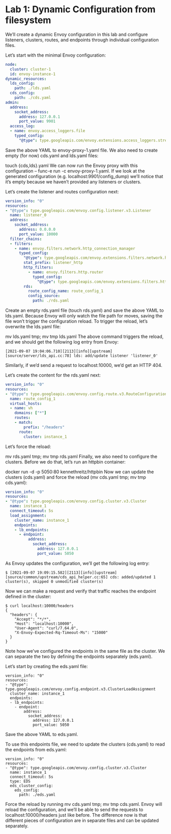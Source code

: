 # Lab 1: Dynamic Configuration from filesystem
We’ll create a dynamic Envoy configuration in this lab and configure listeners, clusters, routes, and endpoints through individual configuration files.

Let’s start with the minimal Envoy configuration:

```yaml
node:
  cluster: cluster-1
  id: envoy-instance-1
dynamic_resources:
  lds_config:
    path: ./lds.yaml
  cds_config:
    path: ./cds.yaml
admin:
  address:
    socket_address:
      address: 127.0.0.1
      port_value: 9901
  access_log:
  - name: envoy.access_loggers.file
    typed_config:
      "@type": type.googleapis.com/envoy.extensions.access_loggers.stream.v3.StdoutAccessLog
```

Save the above YAML to envoy-proxy-1.yaml file. We also need to create empty (for now) cds.yaml and lds.yaml files:

touch {cds,lds}.yaml
We can now run the Envoy proxy with this configuration – func-e run -c envoy-proxy-1.yaml. If we look at the generated configuration (e.g. localhost:9901/config_dump) we’ll notice that it’s empty because we haven’t provided any listeners or clusters.

Let’s create the listener and routes configuration next:

```yaml
version_info: "0"
resources:
- "@type": type.googleapis.com/envoy.config.listener.v3.Listener
  name: listener_0
  address:
    socket_address:
      address: 0.0.0.0
      port_value: 10000
  filter_chains:
  - filters:
    - name: envoy.filters.network.http_connection_manager
      typed_config:
        "@type": type.googleapis.com/envoy.extensions.filters.network.http_connection_manager.v3.HttpConnectionManager
        stat_prefix: listener_http
        http_filters:
          - name: envoy.filters.http.router
            typed_config: 
              "@type": type.googleapis.com/envoy.extensions.filters.http.router.v3.Router
        rds:
          route_config_name: route_config_1
          config_source:
            path: ./rds.yaml
```

Create an empty rds.yaml file (touch rds.yaml) and save the above YAML to lds.yaml. Because Envoy will only watch the file path for moves, saving the file won’t trigger the configuration reload. To trigger the reload, let’s overwrite the lds.yaml file:

mv lds.yaml tmp; mv tmp lds.yaml
The above command triggers the reload, and we should get the following log entry from Envoy:

```shell
[2021-09-07 19:04:06.710][2113][info][upstream] [source/server/lds_api.cc:78] lds: add/update listener 'listener_0'
```

Similarly, if we’d send a request to localhost:10000, we’d get an HTTP 404.

Let’s create the content for the rds.yaml next:

```yaml
version_info: "0"
resources:
- "@type": type.googleapis.com/envoy.config.route.v3.RouteConfiguration
  name: route_config_1
  virtual_hosts:
  - name: vh
    domains: ["*"]
    routes:
    - match:
        prefix: "/headers"
      route:
        cluster: instance_1
```

Let’s force the reload:

mv rds.yaml tmp; mv tmp rds.yaml
Finally, we also need to configure the clusters. Before we do that, let’s run an httpbin container:

docker run -d -p 5050:80 kennethreitz/httpbin
Now we can update the clusters (cds.yaml) and force the reload (mv cds.yaml tmp; mv tmp cds.yaml):

```yaml
version_info: "0"
resources:
- "@type": type.googleapis.com/envoy.config.cluster.v3.Cluster
  name: instance_1
  connect_timeout: 5s
  load_assignment:
    cluster_name: instance_1
    endpoints:
    - lb_endpoints:
      - endpoint:
          address:
            socket_address:
              address: 127.0.0.1
              port_value: 5050
```
As Envoy updates the configuration, we’ll get the following log entry:

```shell
$ [2021-09-07 19:09:15.582][2113][info][upstream] [source/common/upstream/cds_api_helper.cc:65] cds: added/updated 1 cluster(s), skipped 0 unmodified cluster(s)
```

Now we can make a request and verify that traffic reaches the endpoint defined in the cluster:

```shell
$ curl localhost:10000/headers
{
  "headers": {
    "Accept": "*/*",
    "Host": "localhost:10000",
    "User-Agent": "curl/7.64.0",
    "X-Envoy-Expected-Rq-Timeout-Ms": "15000"
  }
}
```

Note how we’ve configured the endpoints in the same file as the cluster. We can separate the two by defining the endpoints separately (eds.yaml).

Let’s start by creating the eds.yaml file:

```shell
version_info: "0"
resources:
- "@type": type.googleapis.com/envoy.config.endpoint.v3.ClusterLoadAssignment
  cluster_name: instance_1
  endpoints:
  - lb_endpoints:
    - endpoint:
        address:
          socket_address:
            address: 127.0.0.1
            port_value: 5050
```
Save the above YAML to eds.yaml.

To use this endpoints file, we need to update the clusters (cds.yaml) to read the endpoints from eds.yaml:

```shell
version_info: "0"
resources:
- "@type": type.googleapis.com/envoy.config.cluster.v3.Cluster
  name: instance_1
  connect_timeout: 5s
  type: EDS
  eds_cluster_config:
    eds_config:
      path: ./eds.yaml
```

Force the reload by running mv cds.yaml tmp; mv tmp cds.yaml. Envoy will reload the configuration, and we’ll be able to send the requests to localhost:10000/headers just like before. The difference now is that different pieces of configuration are in separate files and can be updated separately.